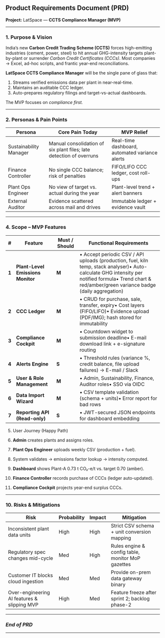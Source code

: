 ## Product Requirements Document (PRD)

**Project:** LatSpace — **CCTS Compliance Manager (MVP)**

---

### 1. Purpose & Vision

India’s new **Carbon Credit Trading Scheme (CCTS)** forces high-emitting industries (cement, power, steel) to hit annual GHG-intensity targets plant-by-plant or surrender *Carbon Credit Certificates (CCCs)*. Most companies → Excel, ad-hoc scripts, and frantic year-end reconciliations.

**LatSpace CCTS Compliance Manager** will be the single pane of glass that:

1. Streams verified emissions data per plant in near-real-time.
2. Maintains an auditable CCC ledger.
3. Auto-prepares regulatory filings and target-vs-actual dashboards.

The MVP focuses on *compliance first.*

---

### 2. Personas & Pain Points

| Persona | Core Pain Today | MVP Relief |
| --- | --- | --- |
| Sustainability Manager | Manual consolidation of six plant files; late detection of overruns | Real-time dashboard, automated variance alerts |
| Finance Controller | No single CCC balance; risk of penalties | FIFO/LIFO CCC ledger, cost roll-ups |
| Plant Ops Engineer | No view of target vs. actual during the year | Plant-level trend + alert banners |
| External Auditor | Evidence scattered across mail and drives | Immutable ledger + evidence vault |

---

### 4. Scope – MVP Features

| # | Feature | Must / Should | Functional Requirements |
| --- | --- | --- | --- |
| **1** | **Plant-Level Emissions Monitor** | **M** | • Accept periodic CSV / API uploads (production, fuel, kiln temp, stack analyser)• Auto-calculate GHG intensity per notified formula• Trend chart & red/amber/green variance badge (daily aggregation) |
| **2** | **CCC Ledger** | **M** | • CRUD for purchase, sale, transfer, expiry• Cost layers (FIFO/LIFO)• Evidence upload (PDF/IMG); hash stored for immutability |
| **3** | **Compliance Cockpit** | **M** | • Countdown widget to submission deadline• E-mail download link + e-signature routing |
| **4** | **Alerts Engine** | **S** | • Threshold rules (variance %, credit balance, file upload failures) → E-mail / Slack |
| **5** | **User & Role Management** | **M** | • Admin, Sustainability, Finance, Auditor roles• SSO via OIDC |
| **6** | **Data Import Wizard** | **M** | • CSV template validation (schema + units)• Error report for bad rows |
| **7** | **Reporting API (Read-only)** | **S** | • JWT-secured JSON endpoints for dashboard embedding |

5. User Journey (Happy Path)

1. **Admin** creates plants and assigns roles.
2. **Plant Ops Engineer** uploads weekly CSV (production + fuel).
3. System validates → emissions factor lookup → intensity computed.
4. **Dashboard** shows Plant-A 0.73 t CO₂-e/t vs. target 0.70 (amber).
5. **Finance Controller** records purchase of  CCCs (ledger auto-updated).
6. **Compliance Cockpit** projects year-end surplus CCCs.

---

### 10. Risks & Mitigations

| Risk | Probability | Impact | Mitigation |
| --- | --- | --- | --- |
| Inconsistent plant data units | High | High | Strict CSV schema + unit conversion mapping |
| Regulatory spec changes mid-cycle | Med | High | Rules engine & config table, monitor MoP gazettes |
| Customer IT blocks cloud ingestion | Med | Med | Provide on-prem data gateway binary |
| Over-engineering AI features & slipping MVP | High | Med | Feature freeze after sprint 2; backlog phase-2 |

---

### *End of PRD*

---